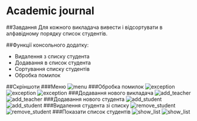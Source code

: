 # Academic journal

##Завдання
Для кожного викладача вивести і відсортувати в алфавідному порядку список студентів.

##Функції консольного додатку:
* Видалення з списку студента
* Додавання в список студента
* Сортування списку студентів
* Обробка помилок

##Скріншоти
###Меню
![menu](http://i.piccy.info/i9/083459abdb0e53faabbcba80a7dfdee5/1479151805/9703/1089773/Screenshot_0.png)
###Обробка помилок
![exception](http://i.piccy.info/i9/fb173e6ee5c20720414e2661c5b2ee02/1479152340/20101/1089773/Screenshot_1.png)
![exception](http://i.piccy.info/i9/213324bd8329b789373cb8a48941f6b7/1479152431/11750/1089773/Screenshot_3.png)
![exception](http://i.piccy.info/i9/3fbdd2e86b3d64f817de8b2ea07e7a64/1479152526/11167/1089773/Screenshot_4.png)
###Додавання нового викладача
![add_teacher](http://i.piccy.info/i9/dbfde0d2e14a2aaef6194be9cb67ebbc/1479152614/8794/1089773/Screenshot_5.png)
![add_teacher](http://i.piccy.info/i9/5e050b509f3a118577b79dbfccc2d463/1479152659/11314/1089773/Screenshot_6.png)
###Додавання нового студента
![add_student](http://i.piccy.info/i9/4946b9dbf0c65191a4447caf016300b7/1479152759/10224/1089773/Screenshot_7.png)
![add_student](http://i.piccy.info/i9/4b1945c1e1e4bcfead545c21630a308a/1479152795/10517/1089773/Screenshot_8.png)
###Видалення студента зі списку
![remove_student](http://i.piccy.info/i9/2d2bdd2506f6ebbbf4154545161a9dd7/1479152901/10538/1089773/Screenshot_9.png)
![remove_student](http://i.piccy.info/i9/8e36a0ca08d1190e905eb7da533d2206/1479152929/10263/1089773/Screenshot_10.png)
###Показати список студентів
![show_list](http://i.piccy.info/i9/6701cf3e9e5d54f9ab5e3f9d5c3e81e5/1479153037/9412/1089773/Screenshot_11.png)
![show_list](http://i.piccy.info/i9/8580c334f67925f72983e062bc896d48/1479153068/9994/1089773/Screenshot_12.png)
